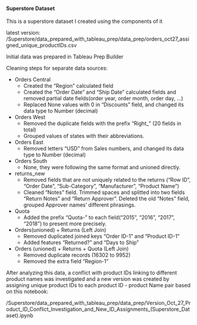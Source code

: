 
#### Superstore Dataset

This is a superstore dataset I created using the components of it

latest version: /Superstore/data_prepared_with_tableau_prep/data_prep/orders_oct27_assigned_unique_productIDs.csv


Initial data was prepared in Tableau Prep Builder

Cleaning steps for separate data sources:
- Orders Central
    - Created the “Region” calculated field
    - Created the “Order Date” and “Ship Date” calculated fields and removed partial date
    fields(order year, order month, order day, …)
    - Replaced None values with 0 in “Discounts” field, and changed its data type to Number
    (decimal)
- Orders West
    - Removed the duplicate fields with the prefix “Right_” (20 fields in total)
    - Grouped values of states with their abbreviations.
- Orders East
    - Removed letters “USD” from Sales numbers, and changed its data type to Number (decimal)
- Orders South
    - None, they were following the same format and unioned directly.
- returns_new
    - Removed fields that are not uniquely related to the returns (“Row ID”, “Order Date”,
    “Sub-Category”, “Manufacturer”, “Product Name”)
    - Cleaned “Notes” field. Trimmed spaces and splitted into two fields “Return Notes” and “Return
    Approver”. Deleted the old “Notes” field, grouped Approver names’ different phrasings.
- Quota
    - Added the prefix “Quota-” to each field(“2015”, “2016”, “2017”, “2018”) to present more
    precisely.
- Orders(unioned) + Returns (Left Join)
    - Removed duplicated joined keys “Order ID-1” and “Product ID-1”
    - Added features “Returned?” and “Days to Ship”
- Orders (unioned) + Returns + Quota (Left Join)
    - Removed duplicate records (16302 to 9952)
    - Removed the extra field “Region-1”


After analyzing this data, a conflict with product IDs linking to different product names was investigated and a new version was created by assigning unique product IDs to each product ID - product Name pair based on this notebook:

/Superstore/data_prepared_with_tableau_prep/data_prep/Version_Oct_27_Product_ID_Conflict_Investigation_and_New_ID_Assignments_(Superstore_Dataset).ipynb